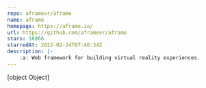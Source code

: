 ```yaml
---
repo: aframevr/aframe
name: aframe
homepage: https://aframe.io/
url: https://github.com/aframevr/aframe
stars: 16866
starredAt: 2022-02-24T07:46:34Z
description: |-
    :a: Web framework for building virtual reality experiences.
---
```


[object Object]
